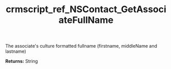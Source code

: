 ﻿---
title: crmscript_ref_NSContact_GetAssociateFullName
description: String NSContact.GetAssociateFullName()
intellisense: NSContact.GetAssociateFullName
keywords: NSContact, GetAssociateFullName
so.topic: reference
---

The associate's culture formatted fullname (firstname, middleName and lastname)

**Returns:** String


